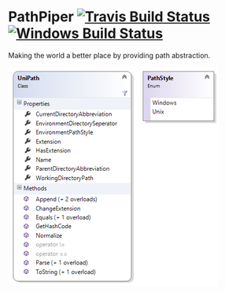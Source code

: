 # PathPiper [![Travis Build Status](https://travis-ci.org/4lab/PathPiper.svg?branch=master)](https://travis-ci.org/4lab/PathPiper) [![Windows Build Status](https://ci.appveyor.com/api/projects/status/vidyxi9wilkbqhqh?svg=true)](https://ci.appveyor.com/project/nikeee/pathpiper)
Making the world a better place by providing path abstraction.

![Class Diagram](PathPiper/PathPiper.png)